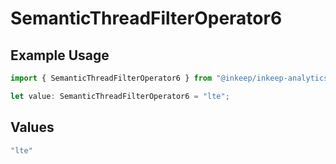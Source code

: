 # SemanticThreadFilterOperator6

## Example Usage

```typescript
import { SemanticThreadFilterOperator6 } from "@inkeep/inkeep-analytics/models/components";

let value: SemanticThreadFilterOperator6 = "lte";
```

## Values

```typescript
"lte"
```